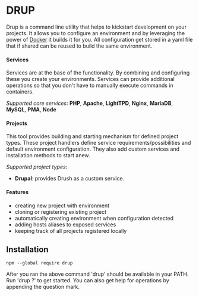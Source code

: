 # DRUP
Drup is a command line utility that helps to kickstart development 
on your projects. It allows you to configure an environment and by 
leveraging the power of [Docker](https://www.docker.com/) it builds
it for you. All configuration get stored in a yaml file that if
shared can be reused to build the same environment.

#### Services
Services are at the base of the functionality. By combining and 
configuring these you create your environments. Services can provide
additional operations so that you don't have to manually execute
commands in containers.

*Supported core services*: **PHP**, **Apache**, **LightTPD**, **Nginx**, 
**MariaDB**, **MySQL**, **PMA**, **Node**

#### Projects
This tool provides building and starting mechanism for defined project 
types. These project handlers define service requirements/possibilities
and default environment configuration. They also add custom services
and installation methods to start anew. 

*Supported project types*:
- **Drupal**: provides Drush as a custom service.

#### Features
- creating new project with environment
- cloning or registering existing project
- automatically creating environment when configuration detected
- adding hosts aliases to exposed services
- keeping track of all projects registered locally

## Installation
```
npm --global require drup
```
After you ran the above command 'drup' should be available in your PATH.
Run 'drup ?' to get started. You can also get help for operations by
appending the question mark.
